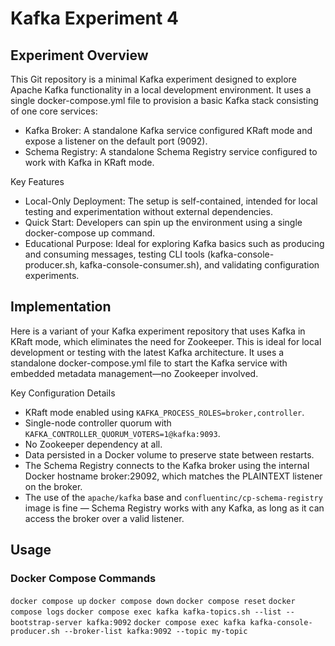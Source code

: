 # Kafka Experiment 4

## Experiment Overview

This Git repository is a minimal Kafka experiment designed to explore Apache Kafka functionality in a local development environment. It uses a single docker-compose.yml file to provision a basic Kafka stack consisting of one core services:

-	Kafka Broker: A standalone Kafka service configured KRaft mode and expose a listener on the default port (9092).
- Schema Registry: A standalone Schema Registry service configured to work with Kafka in KRaft mode.

Key Features
- Local-Only Deployment: The setup is self-contained, intended for local testing and experimentation without external dependencies.
-	Quick Start: Developers can spin up the environment using a single docker-compose up command.
-	Educational Purpose: Ideal for exploring Kafka basics such as producing and consuming messages, testing CLI tools (kafka-console-producer.sh, kafka-console-consumer.sh), and validating configuration experiments.


## Implementation

Here is a variant of your Kafka experiment repository that uses Kafka in KRaft mode, which eliminates the need for Zookeeper. This is ideal for local development or testing with the latest Kafka architecture. It uses a standalone docker-compose.yml file to start the Kafka service with embedded metadata management—no Zookeeper involved.


Key Configuration Details
-	KRaft mode enabled using `KAFKA_PROCESS_ROLES=broker,controller`.
-	Single-node controller quorum with `KAFKA_CONTROLLER_QUORUM_VOTERS=1@kafka:9093`.
-	No Zookeeper dependency at all.
-	Data persisted in a Docker volume to preserve state between restarts.
-	The Schema Registry connects to the Kafka broker using the internal Docker hostname broker:29092, which matches the PLAINTEXT listener on the broker.
-	The use of the `apache/kafka` base and `confluentinc/cp-schema-registry` image is fine — Schema Registry works with any Kafka, as long as it can access the broker over a valid listener.

## Usage

### Docker Compose Commands
`docker compose up`
`docker compose down`
`docker compose reset`
`docker compose logs`
`docker compose exec kafka kafka-topics.sh --list --bootstrap-server kafka:9092`
`docker compose exec kafka kafka-console-producer.sh --broker-list kafka:9092 --topic my-topic`

